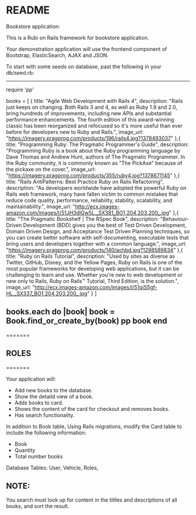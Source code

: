 # README

Bookstore application:

This is a Rubi on Rails framework for bookstore application.

Your demonstration application will use the frontend component of Bootstrap, ElasticSearch, AJAX and JSON.

To start with some seeds on database, past the following in your db/seed.rb:

------------------------------------------------------------------------------------------------------------------------
require 'pp'

books = [
  {
    title: "Agile Web Development with Rails 4",
    description: "Rails just keeps on changing. Both Rails 3 and 4, as well as Ruby 1.9 and 2.0, bring hundreds of improvements, including new APIs and substantial performance enhancements. The fourth edition of this award-winning classic has been reorganized and refocused so it's more useful than ever before for developers new to Ruby and Rails.",
    image_url: "https://imagery.pragprog.com/products/196/rails4.jpg?1378493037"
  },{
    title: "Programming Ruby: The Pragmatic Programmer's Guide",
    description: "Programming Ruby is a book about the Ruby programming language by Dave Thomas and Andrew Hunt, authors of The Pragmatic Programmer. In the Ruby community, it is commonly known as \"The PickAxe\" because of the pickaxe on the cover.",
    image_url: "https://imagery.pragprog.com/products/355/ruby4.jpg?1378671145"
  },{
    title: "Rails AntiPatterns: Best Practice Ruby on Rails Refactoring",
    description: "As developers worldwide have adopted the powerful Ruby on Rails web framework, many have fallen victim to common mistakes that reduce code quality, performance, reliability, stability, scalability, and maintainability.",
    image_url: "http://ecx.images-amazon.com/images/I/51JH3dlGw5L._SX381_BO1,204,203,200_.jpg"
  },{
    title: "The Pragmatic Bookshelf | The RSpec Book",
    description: "Behaviour-Driven Development (BDD) gives you the best of Test Driven Development, Domain Driven Design, and Acceptance Test Driven Planning techniques, so you can create better software with self-documenting, executable tests that bring users and developers together with a common language.",
    image_url: "https://imagery.pragprog.com/products/140/achbd.jpg?1298589834"
  },{
    title: "Ruby on Rails Tutorial",
    description: "Used by sites as diverse as Twitter, GitHub, Disney, and the Yellow Pages, Ruby on Rails is one of the most popular frameworks for developing web applications, but it can be challenging to learn and use. Whether you’re new to web development or new only to Rails, Ruby on Rails™ Tutorial, Third Edition, is the solution.",
    image_url: "http://ecx.images-amazon.com/images/I/51qiS5gf-HL._SX337_BO1,204,203,200_.jpg"
  }
]

books.each do |book|
  book = Book.find_or_create_by(book)
  pp book
end
------------------------------------------------------------------------------------------------------------------------

=======
## ROLES
=======

Your application will:
- Add new books to the database.
- Show the detaild view of a book.
- Adds books to card.
- Shows the content of the card for checkout and removes books.
- Has search functionality.

In addition to Book table, Using Rails migrations, modify the Card table to include the following information:

- Book
- Quantity
- Total number books


Database Tables:
User, Vehicle, Roles,


## NOTE:
You search must look up for content in the titlles and descriptions of all books, and sort the result.
